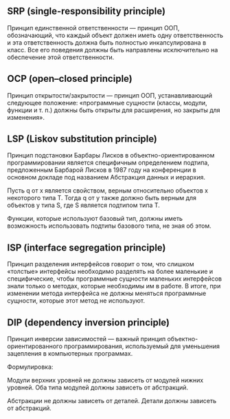 ## SRP (single-responsibility principle)

Принцип единственной ответственности — принцип ООП, обозначающий, что каждый объект должен иметь одну ответственность и
эта ответственность должна быть полностью инкапсулирована в класс. Все его поведения должны быть направлены
исключительно на обеспечение этой ответственности.

## OCP (open–closed principle)

Принцип открытости/закрытости — принцип ООП, устанавливающий следующее положение: «программные сущности (классы, модули,
функции и т. п.) должны быть открыты для расширения, но закрыты для изменения».

## LSP (Liskov substitution principle)

Принцип подстановки Барбары Лисков в объектно-ориентированном программировании является специфичным определением
подтипа, предложенным Барбарой Лисков в 1987 году на конференции в основном докладе под названием Абстракция данных и
иерархия.

Пусть q от x является свойством, верным относительно объектов x некоторого типа T. Тогда q от y также должно быть верным
для объектов y типа S, где S является подтипом типа T.

Функции, которые используют базовый тип, должны иметь возможность использовать подтипы базового типа, не зная об этом.

## ISP (interface segregation principle)

Принцип разделения интерфейсов говорит о том, что слишком «толстые» интерфейсы необходимо разделять на более маленькие и
специфические, чтобы программные сущности маленьких интерфейсов знали только о методах, которые необходимы им в работе.
В итоге, при изменении метода интерфейса не должны меняться программные сущности, которые этот метод не используют.

## DIP (dependency inversion principle)

Принцип инверсии зависимостей — важный принцип объектно-ориентированного программирования, используемый для уменьшения
зацепления в компьютерных программах.

Формулировка:

Модули верхних уровней не должны зависеть от модулей нижних уровней. Оба типа модулей должны зависеть от абстракций.

Абстракции не должны зависеть от деталей. Детали должны зависеть от абстракций.